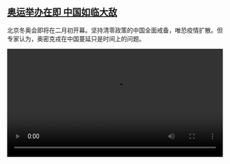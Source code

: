<!--1643125626000-->
[奥运举办在即 中国如临大敌](https://www.dw.com/zh/%E5%A5%A5%E8%BF%90%E4%B8%BE%E5%8A%9E%E5%9C%A8%E5%8D%B3%20%E4%B8%AD%E5%9B%BD%E5%A6%82%E4%B8%B4%E5%A4%A7%E6%95%8C%20/a-60550185)
------

<p>北京冬奥会即将在二月初开幕。坚持清零政策的中国全面戒备，唯恐疫情扩散。但专家认为，奥密克戎在中国蔓延只是时间上的问题。</small></p><video src="https://tvdownloaddw-a.akamaihd.net/dwtv_video/flv/vdt_zh/2022/bchi220125_001_chinaolympic_01r_sd_sor.mp4" controls style="width:100%"></video>
